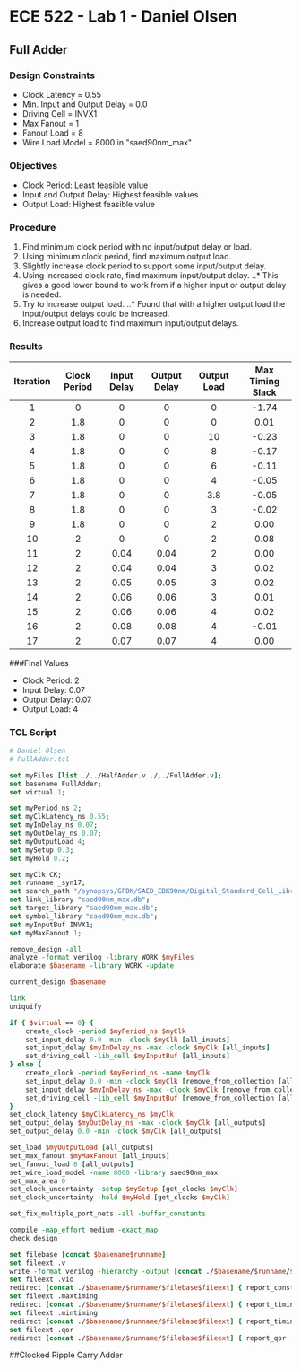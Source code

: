 # ECE 522 - Lab 1 - Daniel Olsen

## Full Adder

### Design Constraints
* Clock Latency = 0.55
* Min. Input and Output Delay = 0.0
* Driving Cell = INVX1
* Max Fanout = 1
* Fanout Load = 8
* Wire Load Model = 8000 in "saed90nm_max"

### Objectives
* Clock Period: Least feasible value
* Input and Output Delay: Highest feasible values
* Output Load: Highest feasible value

### Procedure
1. Find minimum clock period with no input/output delay or load.
2. Using minimum clock period, find maximum output load.
3. Slightly increase clock period to support some input/output delay.
4. Using increased clock rate, find maximum input/output delay.
..* This gives a good lower bound to work from if a higher input or output delay is needed.
5. Try to increase output load.
..* Found that with a higher output load the input/output delays could be increased.
6. Increase output load to find maximum input/output delays.

### Results
| Iteration | Clock Period    | Input Delay | Output Delay | Output Load | Max Timing Slack |
|:---------:|:---------------:|:-----------:|:------------:|:-----------:|:----------------:|
| 1         | 0               | 0           | 0            | 0           | -1.74            |
| 2         | 1.8             | 0           | 0            | 0           | 0.01             |
| 3         | 1.8             | 0           | 0            | 10          | -0.23            |
| 4         | 1.8             | 0           | 0            | 8           | -0.17            |
| 5         | 1.8             | 0           | 0            | 6           | -0.11            |
| 6         | 1.8             | 0           | 0            | 4           | -0.05            |
| 7         | 1.8             | 0           | 0            | 3.8         | -0.05            |
| 8         | 1.8             | 0           | 0            | 3           | -0.02            |
| 9         | 1.8             | 0           | 0            | 2           | 0.00             |
| 10        | 2               | 0           | 0            | 2           | 0.08             |
| 11        | 2               | 0.04        | 0.04         | 2           | 0.00             |
| 12        | 2               | 0.04        | 0.04         | 3           | 0.02             |
| 13        | 2               | 0.05        | 0.05         | 3           | 0.02             |
| 14        | 2               | 0.06        | 0.06         | 3           | 0.01             |
| 15        | 2               | 0.06        | 0.06         | 4           | 0.02             |
| 16        | 2               | 0.08        | 0.08         | 4           | -0.01            |
| 17        | 2               | 0.07        | 0.07         | 4           | 0.00             |

###Final Values
* Clock Period: 2
* Input Delay: 0.07
* Output Delay: 0.07
* Output Load: 4

### TCL Script
```tcl
# Daniel Olsen
# FullAdder.tcl

set myFiles [list ./../HalfAdder.v ./../FullAdder.v];
set basename FullAdder;
set virtual 1;

set myPeriod_ns 2;
set myClkLatency_ns 0.55;
set myInDelay_ns 0.07;
set myOutDelay_ns 0.07;
set myOutputLoad 4;
set mySetup 0.3;
set myHold 0.2;

set myClk CK;
set runname _syn17;
set search_path "/synopsys/GPDK/SAED_EDK90nm/Digital_Standard_Cell_Library/synopsys/models";
set link_library "saed90nm_max.db";
set target_library "saed90nm_max.db";
set symbol_library "saed90nm_max.db";
set myInputBuf INVX1;
set myMaxFanout 1;

remove_design -all
analyze -format verilog -library WORK $myFiles
elaborate $basename -library WORK -update

current_design $basename

link
uniquify

if { $virtual == 0} {
	create_clock -period $myPeriod_ns $myClk
	set_input_delay 0.0 -min -clock $myClk [all_inputs]
	set_input_delay $myInDelay_ns -max -clock $myClk [all_inputs]
	set_driving_cell -lib_cell $myInputBuf [all_inputs]
} else {
	create_clock -period $myPeriod_ns -name $myClk
	set_input_delay 0.0 -min -clock $myClk [remove_from_collection [all_inputs] $myClk]
	set_input_delay $myInDelay_ns -max -clock $myClk [remove_from_collection [all_inputs] $myClk]
	set_driving_cell -lib_cell $myInputBuf [remove_from_collection [all_inputs] $myClk]
}
set_clock_latency $myClkLatency_ns $myClk
set_output_delay $myOutDelay_ns -max -clock $myClk [all_outputs]
set_output_delay 0.0 -min -clock $myClk [all_outputs]

set_load $myOutputLoad [all_outputs]
set_max_fanout $myMaxFanout [all_inputs]
set_fanout_load 8 [all_outputs]
set_wire_load_model -name 8000 -library saed90nm_max
set_max_area 0
set_clock_uncertainty -setup $mySetup [get_clocks $myClk]
set_clock_uncertainty -hold $myHold [get_clocks $myClk]

set_fix_multiple_port_nets -all -buffer_constants

compile -map_effort medium -exact_map
check_design

set filebase [concat $basename$runname]
set fileext .v
write -format verilog -hierarchy -output [concat ./$basename/$runname/$filebase$fileext]
set fileext .vio
redirect [concat ./$basename/$runname/$filebase$fileext] { report_constraint -all_violators }
set fileext .maxtiming
redirect [concat ./$basename/$runname/$filebase$fileext] { report_timing -path full -delay max -nworst 5 }
set fileext .mintiming
redirect [concat ./$basename/$runname/$filebase$fileext] { report_timing -path full -delay min -nworst 5 }
set fileext .qor
redirect [concat ./$basename/$runname/$filebase$fileext] { report_qor -significant_digits 4 }
```

##Clocked Ripple Carry Adder
